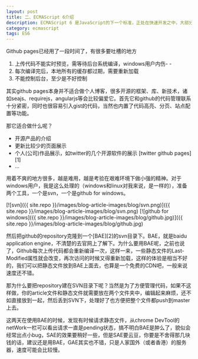 ```yaml
---
layout: post
title: 二、ECMAScript 6介绍
description: ECMAScript 6 是JavaScript的下一个标准，正处在快速开发之中，大部分已经完成了，预计将在2014年正式发布。
category: ecmascript
tags: ES6
---
```



Github pages已经用了一段时间了，有很多要吐槽的地方

1. 上传代码不能实时预览，需等待后台系统编译，windows用户内伤- -
2. 每次编译完后，本地所有的缓存都过期，需要重新加载
3. 不能控制后台，至少是不好控制

其实github pages本身并不适合做个人博客，很多开源的框架、库、新技术，诸如seajs、requirejs，angularjs等会比较偏爱它。首先它和github的代码管理联系十分紧密，同时也很容易引入gist的代码，当然也内置了代码高亮、分页、站点配置等功能。

那它适合做什么呢？

- 开源产品的介绍
- 更新比较少的页面展示
- 个人(公司)作品展示，如twitter的几个开源软件的展示 [twitter github pages][1]
- ...

用着不爽的地方很多，越是难用，越是考验在艰难环境下做小强的精神。对于windows用户，我是这么处理的（windows和linux对我来说，是一样的），准备两个工具，一个是svn，一个是github for windows。

[![svn]({{ site.repo }}/images/blog-article-images/blog/svn.png)]({{ site.repo }}/images/blog-article-images/blog/svn.png)
[![github for windows]({{ site.repo }}/images/blog-article-images/blog/github.jpg)]({{ site.repo }}/images/blog-article-images/blog/github.jpg)

然后把github的repository克隆到一个[BAE][2]的svn目录下。BAE，就是baidu application engine，不清楚的去官网上了解下。为什么要用BAE呢，之前也说了，Github每次上传代码都会重新编译一次，这样一来，一些静态文件的Last-Modified属性就会改变，再次访问的时候又得重新加载，这样的体验是相当不好的，我们可以把静态文件放到BAE上面去，也算是一个免费的CDN吧，一般来说速度还不错。

那为什么要把repository建在SVN目录下呢？当然是为了方便管理代码，如果不这样做，你的article文件和静态文件就需要放在两个文件夹中，编辑起来麻烦，还不如直接放到一起，然后丢到SVN下，处理好了也方便把整个文件都push到master上去。

这两天在使用BAE的时候，发现有时候请求静态文件，从chrome DevTool的netWork一栏可以看出请求一直是pending状态，搞不明白BAE是肿么了，貌似会经常出点小bug，SAE的效果要稍好一些，但是SAE要云豆，你要是不舍得那几块钱的话，建议还是用BAE，GAE其实也不错，只是人家国外（或者香港）的服务器，速度可能会比较慢。
